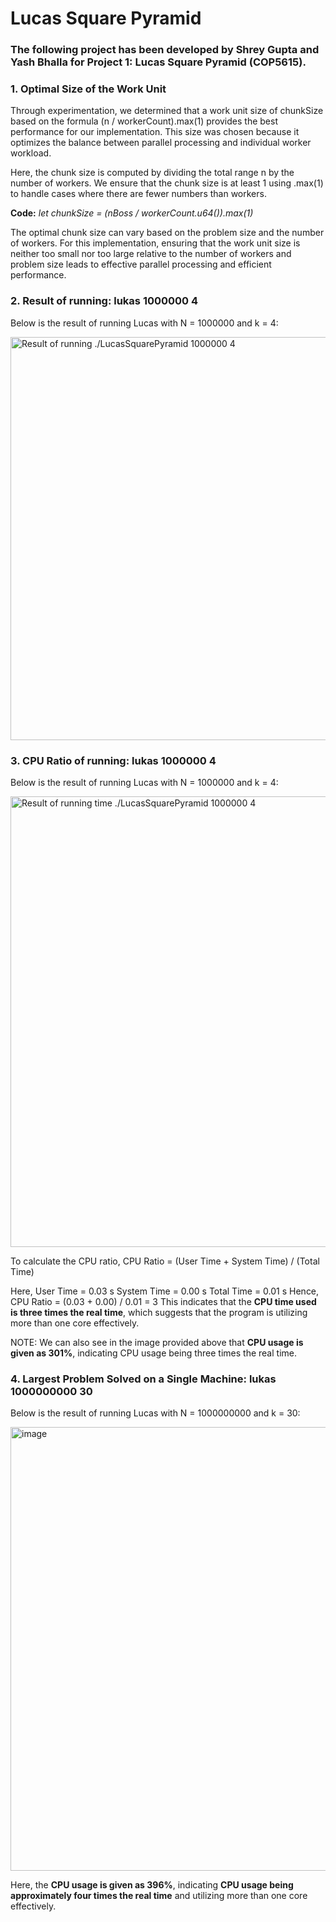 # Lucas Square Pyramid

### The following project has been developed by Shrey Gupta and Yash Bhalla for Project 1: Lucas Square Pyramid (COP5615).

### 1. Optimal Size of the Work Unit
Through experimentation, we determined that a work unit size of chunkSize based on the formula (n / workerCount).max(1) provides the best performance for our implementation. This size was chosen because it optimizes the balance between parallel processing and individual worker workload.

Here, the chunk size is computed by dividing the total range n by the number of workers. We ensure that the chunk size is at least 1 using .max(1) to handle cases where there are fewer numbers than workers.

**Code:** *let chunkSize = (nBoss / workerCount.u64()).max(1)*

The optimal chunk size can vary based on the problem size and the number of workers. For this implementation, ensuring that the work unit size is neither too small nor too large relative to the number of workers and problem size leads to effective parallel processing and efficient performance.

### 2. Result of running: lukas 1000000 4

Below is the result of running Lucas with N = 1000000 and k = 4:

<img width="645" alt="Result of running ./LucasSquarePyramid 1000000 4" src="https://github.com/user-attachments/assets/9d62e6a9-ff91-4f13-bee5-915702e6ed37">

### 3. CPU Ratio of running: lukas 1000000 4

Below is the result of running Lucas with N = 1000000 and k = 4:

<img width="721" alt="Result of running  time ./LucasSquarePyramid 1000000 4" src="https://github.com/user-attachments/assets/d1d3af1f-b3fd-4734-8982-db6e75b096fe">

To calculate the CPU ratio,
  CPU Ratio = (User Time + System Time) / (Total Time)

  Here, User Time = 0.03 s
        System Time = 0.00 s
        Total Time = 0.01 s
  Hence, CPU Ratio = (0.03 + 0.00) / 0.01 = 3
This indicates that the **CPU time used is three times the real time**, which suggests that the program is utilizing more than one core effectively.

NOTE: We can also see in the image provided above that **CPU usage is given as 301%**, indicating CPU usage being three times the real time.

### 4. Largest Problem Solved on a Single Machine:  lukas 1000000000 30

Below is the result of running Lucas with N = 1000000000 and k = 30:

<img width="710" alt="image" src="https://github.com/user-attachments/assets/8ccd8c16-9365-43c7-963f-d09f741056a1">

Here, the **CPU usage is given as 396%**, indicating **CPU usage being approximately four times the real time** and utilizing more than one core effectively.














